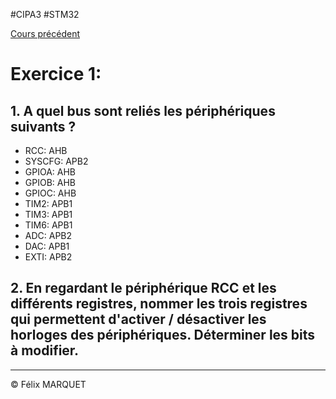 #CIPA3 #STM32

[Cours précédent](STM32%20Cours%203.md)

# Exercice 1:
## 1. A quel bus sont reliés les périphériques suivants ?
- RCC: AHB
- SYSCFG: APB2
- GPIOA: AHB
- GPIOB: AHB
- GPIOC: AHB
- TIM2: APB1
- TIM3: APB1
- TIM6: APB1
- ADC: APB2
- DAC: APB1
- EXTI: APB2
## 2. En regardant le périphérique RCC et les différents registres, nommer les trois registres qui permettent d'activer / désactiver les horloges des périphériques. Déterminer les bits à modifier.



---
&copy; Félix MARQUET